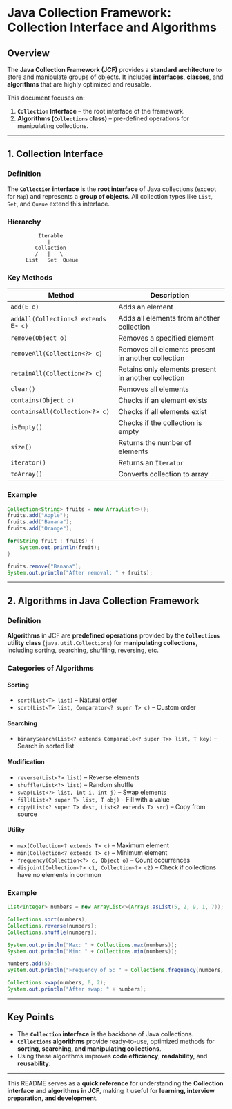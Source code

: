 # Java Collection Framework: Collection Interface and Algorithms

## Overview

The **Java Collection Framework (JCF)** provides a **standard architecture** to store and manipulate groups of objects. It includes **interfaces**, **classes**, and **algorithms** that are highly optimized and reusable.

This document focuses on:

1. **`Collection` Interface** – the root interface of the framework.
2. **Algorithms (`Collections` class)** – pre-defined operations for manipulating collections.

---

## 1. Collection Interface

### **Definition**

The **`Collection` interface** is the **root interface** of Java collections (except for `Map`) and represents a **group of objects**. All collection types like `List`, `Set`, and `Queue` extend this interface.

### **Hierarchy**

```
          Iterable
             |
         Collection
         /   |   \
      List   Set  Queue
```

### **Key Methods**

| Method | Description |
|--------|-------------|
| `add(E e)` | Adds an element |
| `addAll(Collection<? extends E> c)` | Adds all elements from another collection |
| `remove(Object o)` | Removes a specified element |
| `removeAll(Collection<?> c)` | Removes all elements present in another collection |
| `retainAll(Collection<?> c)` | Retains only elements present in another collection |
| `clear()` | Removes all elements |
| `contains(Object o)` | Checks if an element exists |
| `containsAll(Collection<?> c)` | Checks if all elements exist |
| `isEmpty()` | Checks if the collection is empty |
| `size()` | Returns the number of elements |
| `iterator()` | Returns an `Iterator` |
| `toArray()` | Converts collection to array |

### **Example**

```java
Collection<String> fruits = new ArrayList<>();
fruits.add("Apple");
fruits.add("Banana");
fruits.add("Orange");

for(String fruit : fruits) {
    System.out.println(fruit);
}

fruits.remove("Banana");
System.out.println("After removal: " + fruits);
```

---

## 2. Algorithms in Java Collection Framework

### **Definition**

**Algorithms** in JCF are **predefined operations** provided by the **`Collections` utility class** (`java.util.Collections`) for **manipulating collections**, including sorting, searching, shuffling, reversing, etc.

### **Categories of Algorithms**

#### **Sorting**
- `sort(List<T> list)` – Natural order  
- `sort(List<T> list, Comparator<? super T> c)` – Custom order  

#### **Searching**
- `binarySearch(List<? extends Comparable<? super T>> list, T key)` – Search in sorted list  

#### **Modification**
- `reverse(List<?> list)` – Reverse elements  
- `shuffle(List<?> list)` – Random shuffle  
- `swap(List<?> list, int i, int j)` – Swap elements  
- `fill(List<? super T> list, T obj)` – Fill with a value  
- `copy(List<? super T> dest, List<? extends T> src)` – Copy from source  

#### **Utility**
- `max(Collection<? extends T> c)` – Maximum element  
- `min(Collection<? extends T> c)` – Minimum element  
- `frequency(Collection<?> c, Object o)` – Count occurrences  
- `disjoint(Collection<?> c1, Collection<?> c2)` – Check if collections have no elements in common  

### **Example**

```java
List<Integer> numbers = new ArrayList<>(Arrays.asList(5, 2, 9, 1, 7));

Collections.sort(numbers);
Collections.reverse(numbers);
Collections.shuffle(numbers);

System.out.println("Max: " + Collections.max(numbers));
System.out.println("Min: " + Collections.min(numbers));

numbers.add(5);
System.out.println("Frequency of 5: " + Collections.frequency(numbers, 5));

Collections.swap(numbers, 0, 2);
System.out.println("After swap: " + numbers);
```

---

## **Key Points**

- The **`Collection` interface** is the backbone of Java collections.  
- **`Collections` algorithms** provide ready-to-use, optimized methods for **sorting, searching, and manipulating collections**.  
- Using these algorithms improves **code efficiency**, **readability**, and **reusability**.  

---

This README serves as a **quick reference** for understanding the **Collection interface** and **algorithms in JCF**, making it useful for **learning, interview preparation, and development**.

